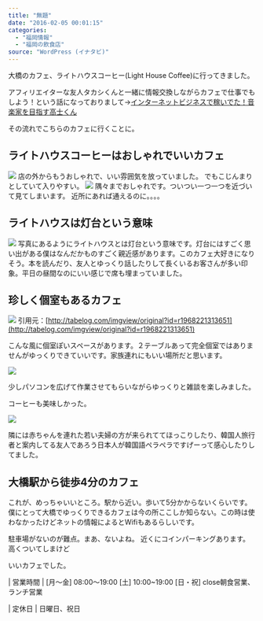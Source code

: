 ```yaml
---
title: "無題"
date: "2016-02-05 00:01:15"
categories:
  - "福岡情報"
  - "福岡の飲食店"
source: "WordPress (イナタビ)"
---
```


大橋のカフェ、ライトハウスコーヒー(Light House Coffee)に行ってきました。

アフィリエイターな友人タカシくんと一緒に情報交換しながらカフェで仕事でもしよう！という話になっておりまして→[インターネットビジネスで稼いでた！音楽家を目指す高士くん](https://masayamuko.com/takashi/)

その流れでこちらのカフェに行くことに。
## ライトハウスコーヒーはおしゃれでいいカフェ
![](https://masayamuko.com/wp/wp-content/uploads/2016/02/写真-2016-02-03-13-38-47-1024x768.jpg)
店の外からもうおしゃれで、いい雰囲気を放っていました。
でもこじんまりとしていて入りやすい。
![](https://masayamuko.com/wp/wp-content/uploads/2016/02/写真-2016-02-03-13-40-00-1024x768.jpg)
隅々までおしゃれです。ついつい一つ一つを近づいて見てしまいます。
近所にあれば通えるのに。。。。
## ライトハウスは灯台という意味
![](https://masayamuko.com/wp/wp-content/uploads/2016/02/写真-2016-02-03-13-38-43-1024x768.jpg)
写真にあるようにライトハウスとは灯台という意味です。灯台にはすごく思い出がある僕はなんだかものすごく親近感があります。このカフェ大好きになりそう。本を読んだり、友人とゆっくり話したりして長くいるお客さんが多い印象。平日の昼間なのにいい感じで席も埋まっていました。
## 珍しく個室もあるカフェ
![](https://masayamuko.com/wp/wp-content/uploads/2016/02/original-1024x768.jpg)
引用元：[http://tabelog.com/imgview/original?id=r1968221313651](http://tabelog.com/imgview/original?id=r1968221313651)

こんな風に個室ぽいスペースがあります。２テーブルあって完全個室ではありませんがゆっくりできていいです。家族連れにもいい場所だと思います。

![](https://masayamuko.com/wp/wp-content/uploads/2016/02/写真-2016-02-03-17-21-33-1024x768.jpg)

少しパソコンを広げて作業させてもらいながらゆっくりと雑談を楽しみました。

コーヒーも美味しかった。

![](https://masayamuko.com/wp/wp-content/uploads/2016/02/写真-2016-02-03-13-54-37.jpg)

隣には赤ちゃんを連れた若い夫婦の方が来られててほっこりしたり、韓国人旅行者と案内してる友人であろう日本人が韓国語ペラペラですげーって感心したりしてました。
## 大橋駅から徒歩4分のカフェ
これが、めっちゃいいところ。駅から近い。歩いて5分かからないくらいです。僕にとって大橋でゆっくりできるカフェは今の所ここしか知らない。この時は使わなかったけどネットの情報によるとWifiもあるらしいです。

駐車場がないのが難点。まあ、ないよね。
近くにコインパーキングあります。高くついてしまけど

いいカフェでした。

| 営業時間 
| [月～金]
08:00～19:00
[土]
10:00~19:00
[日・祝]
close朝食営業、ランチ営業 

| 定休日 
| 日曜日、祝日
